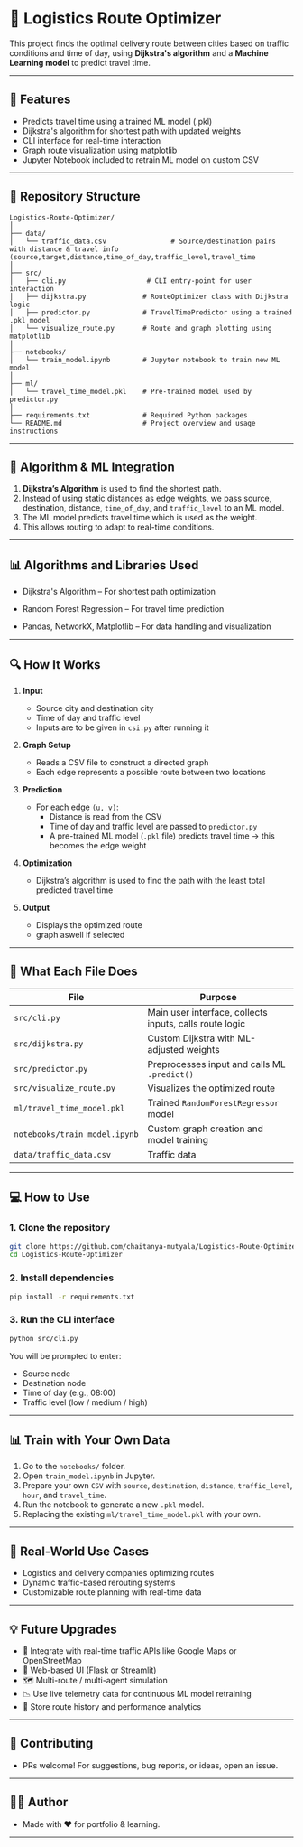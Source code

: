 # 🚚 Logistics Route Optimizer

This project finds the optimal delivery route between cities based on traffic conditions and time of day, using **Dijkstra's algorithm** and a **Machine Learning model** to predict travel time.

---

## 🔧 Features

- Predicts travel time using a trained ML model (.pkl)
- Dijkstra's algorithm for shortest path with updated weights
- CLI interface for real-time interaction
- Graph route visualization using matplotlib
- Jupyter Notebook included to retrain ML model on custom CSV

---

## 📁 Repository Structure

```
Logistics-Route-Optimizer/
│
├── data/
│   └── traffic_data.csv                # Source/destination pairs with distance & travel info (source,target,distance,time_of_day,traffic_level,travel_time
│
├── src/
│   ├── cli.py                    # CLI entry-point for user interaction
│   ├── dijkstra.py              # RouteOptimizer class with Dijkstra logic
│   ├── predictor.py             # TravelTimePredictor using a trained .pkl model
│   └── visualize_route.py       # Route and graph plotting using matplotlib
│
├── notebooks/
│   └── train_model.ipynb        # Jupyter notebook to train new ML model
│
├── ml/
│   └── travel_time_model.pkl    # Pre-trained model used by predictor.py
│
├── requirements.txt             # Required Python packages
└── README.md                    # Project overview and usage instructions
```

---

## 🧠 Algorithm & ML Integration

1. **Dijkstra’s Algorithm** is used to find the shortest path.
2. Instead of using static distances as edge weights, we pass source, destination, distance, `time_of_day`, and `traffic_level` to an ML model.
3. The ML model predicts travel time which is used as the weight.
4. This allows routing to adapt to real-time conditions.

---

## 📊 Algorithms and Libraries Used

- Dijkstra's Algorithm – For shortest path optimization

- Random Forest Regression – For travel time prediction

- Pandas, NetworkX, Matplotlib – For data handling and visualization

---

## 🔍 How It Works

1. **Input**  
   - Source city and destination city  
   - Time of day and traffic level 
   - Inputs are to be given in `csi.py` after running it

2. **Graph Setup**  
   - Reads a CSV file to construct a directed graph  
   - Each edge represents a possible route between two locations

3. **Prediction**  
   - For each edge `(u, v)`:
     - Distance is read from the CSV  
     - Time of day and traffic level are passed to `predictor.py`  
     - A pre-trained ML model (`.pkl` file) predicts travel time → this becomes the edge weight

4. **Optimization**  
   - Dijkstra’s algorithm is used to find the path with the least total predicted travel time

5. **Output**  
   - Displays the optimized route  
   - graph aswell if selected

---

## 📂 What Each File Does

| File                         | Purpose                                                  |
|------------------------------|----------------------------------------------------------|
| `src/cli.py`                 | Main user interface, collects inputs, calls route logic  |
| `src/dijkstra.py`            | Custom Dijkstra with ML-adjusted weights                 |
| `src/predictor.py`           | Preprocesses input and calls ML `.predict()`             |
| `src/visualize_route.py`     | Visualizes the optimized route                           |
| `ml/travel_time_model.pkl`   | Trained `RandomForestRegressor` model                    |
| `notebooks/train_model.ipynb`| Custom graph creation and model training                 |
| `data/traffic_data.csv`      | Traffic data                                             |


---

## 💻 How to Use

### 1. Clone the repository
```bash
git clone https://github.com/chaitanya-mutyala/Logistics-Route-Optimizer.git
cd Logistics-Route-Optimizer
```

### 2. Install dependencies
```bash
pip install -r requirements.txt
```

### 3. Run the CLI interface
```bash
python src/cli.py
```
You will be prompted to enter:
- Source node
- Destination node
- Time of day (e.g., 08:00)
- Traffic level (low / medium / high)


---

## 📊 Train with Your Own Data

1. Go to the `notebooks/` folder.
2. Open `train_model.ipynb` in Jupyter.
3. Prepare your own `CSV` with `source`, `destination`, `distance`, `traffic_level`, `hour`, and `travel_time`.
4. Run the notebook to generate a new `.pkl` model.
5. Replacing the existing `ml/travel_time_model.pkl` with your own.

---

## 🚀 Real-World Use Cases

- Logistics and delivery companies optimizing routes
- Dynamic traffic-based rerouting systems
- Customizable route planning with real-time data

---

## 💡 Future Upgrades

- 🔄 Integrate with real-time traffic APIs like Google Maps or OpenStreetMap
- 🧭 Web-based UI (Flask or Streamlit)
- 🗺️ Multi-route / multi-agent simulation
- 📉 Use live telemetry data for continuous ML model retraining
- 🧾 Store route history and performance analytics

---

## 🤝 Contributing

- PRs welcome! For suggestions, bug reports, or ideas, open an issue.

---

## 👨‍💻 Author

- Made with ❤️ for portfolio & learning.

---
